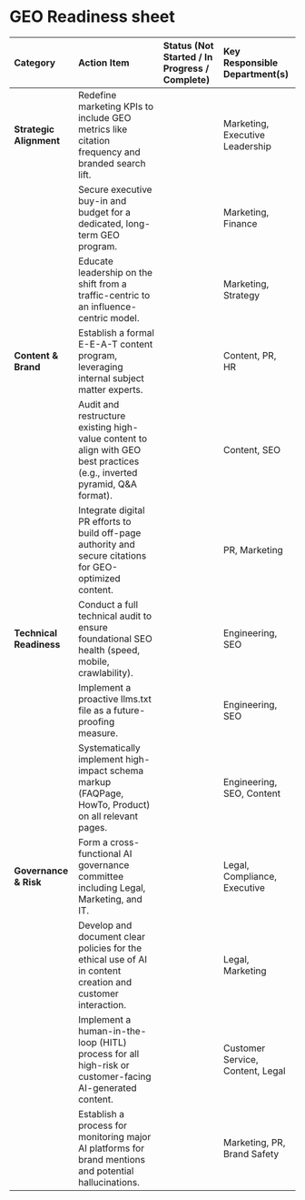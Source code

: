 # **GEO Readiness sheet**

| Category | Action Item | Status (Not Started / In Progress / Complete) | Key Responsible Department(s) |
| :---- | :---- | :---- | :---- |
| **Strategic Alignment** | Redefine marketing KPIs to include GEO metrics like citation frequency and branded search lift. |  | Marketing, Executive Leadership |
|  | Secure executive buy-in and budget for a dedicated, long-term GEO program. |  | Marketing, Finance |
|  | Educate leadership on the shift from a traffic-centric to an influence-centric model. |  | Marketing, Strategy |
| **Content & Brand** | Establish a formal E-E-A-T content program, leveraging internal subject matter experts. |  | Content, PR, HR |
|  | Audit and restructure existing high-value content to align with GEO best practices (e.g., inverted pyramid, Q\&A format). |  | Content, SEO |
|  | Integrate digital PR efforts to build off-page authority and secure citations for GEO-optimized content. |  | PR, Marketing |
| **Technical Readiness** | Conduct a full technical audit to ensure foundational SEO health (speed, mobile, crawlability). |  | Engineering, SEO |
|  | Implement a proactive llms.txt file as a future-proofing measure. |  | Engineering, SEO |
|  | Systematically implement high-impact schema markup (FAQPage, HowTo, Product) on all relevant pages. |  | Engineering, SEO, Content |
| **Governance & Risk** | Form a cross-functional AI governance committee including Legal, Marketing, and IT. |  | Legal, Compliance, Executive |
|  | Develop and document clear policies for the ethical use of AI in content creation and customer interaction. |  | Legal, Marketing |
|  | Implement a human-in-the-loop (HITL) process for all high-risk or customer-facing AI-generated content. |  | Customer Service, Content, Legal |
|  | Establish a process for monitoring major AI platforms for brand mentions and potential hallucinations. |  | Marketing, PR, Brand Safety |

#### 